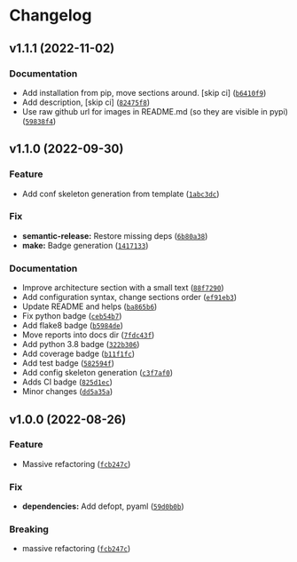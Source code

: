 # Changelog

<!--next-version-placeholder-->

## v1.1.1 (2022-11-02)
### Documentation
* Add installation from pip, move sections around. [skip ci] ([`b6410f9`](https://github.com/crs4/flatehr/commit/b6410f9d181c2d3f7fa10f6c208dbd0a2e49feb5))
* Add description, [skip ci] ([`82475f8`](https://github.com/crs4/flatehr/commit/82475f82c0f7d049c87dc47e984ef16401a749b3))
* Use raw github url for images in README.md (so they are visible in pypi) ([`59838f4`](https://github.com/crs4/flatehr/commit/59838f416fbc4c4795764257926a9182b710592a))

## v1.1.0 (2022-09-30)
### Feature
* Add conf skeleton generation from template ([`1abc3dc`](https://github.com/crs4/flatehr/commit/1abc3dc487717036fbe7748232cfe5a2c6f1a5e6))

### Fix
* **semantic-release:** Restore missing deps ([`6b80a38`](https://github.com/crs4/flatehr/commit/6b80a381fc5b11d1040b50171c54ef62552905fb))
* **make:** Badge generation ([`1417133`](https://github.com/crs4/flatehr/commit/14171336c5690227d3a7def31ffcbd5073b865d9))

### Documentation
* Improve architecture section with a small text ([`88f7290`](https://github.com/crs4/flatehr/commit/88f729023ed70f9076af0060449b5b8d0e9b66df))
* Add configuration syntax, change sections order ([`ef91eb3`](https://github.com/crs4/flatehr/commit/ef91eb3d06ddbd607f9467e531e0049804eb6f4b))
* Update README and helps ([`ba865b6`](https://github.com/crs4/flatehr/commit/ba865b6da849d7df7a5a82044faf7a238c9447a6))
* Fix python badge ([`ceb54b7`](https://github.com/crs4/flatehr/commit/ceb54b763f2b51f32e77d7e44ca17af9932ed563))
* Add flake8 badge ([`b5984de`](https://github.com/crs4/flatehr/commit/b5984def58660c9995d8421aa09d7f7b877f6bb1))
* Move reports into docs dir ([`7fdc43f`](https://github.com/crs4/flatehr/commit/7fdc43f93691e6eecba6a19dac4c5d57b4f6c543))
* Add python 3.8 badge ([`322b306`](https://github.com/crs4/flatehr/commit/322b3065a5d991e0e09373ca0e81b3f23df4d5b3))
* Add coverage badge ([`b11f1fc`](https://github.com/crs4/flatehr/commit/b11f1fcb61244a191ae8357a56e02c31ff27d954))
* Add test badge ([`582594f`](https://github.com/crs4/flatehr/commit/582594f4334e4bb5edf83a2762db6c02f97fdbe0))
* Add config skeleton generation ([`c3f7af0`](https://github.com/crs4/flatehr/commit/c3f7af053deba24c35de7b9001795032ef5c4ade))
* Adds CI badge ([`825d1ec`](https://github.com/crs4/flatehr/commit/825d1ec6a8fb25dbff236c0a0fa3291b2bda575e))
* Minor changes ([`dd5a35a`](https://github.com/crs4/flatehr/commit/dd5a35a1394222d3750dc3ea751d2664972ec706))


## v1.0.0 (2022-08-26)
### Feature
* Massive refactoring ([`fcb247c`](https://github.com/crs4/flatehr/commit/fcb247c608d3f79afd23468ca89fb48d9cc83d64))

### Fix
* **dependencies:** Add defopt, pyaml ([`59d0b0b`](https://github.com/crs4/flatehr/commit/59d0b0b44817e354be11942ddc0ff3ca6d5bbd73))

### Breaking
* massive refactoring ([`fcb247c`](https://github.com/crs4/flatehr/commit/fcb247c608d3f79afd23468ca89fb48d9cc83d64))
